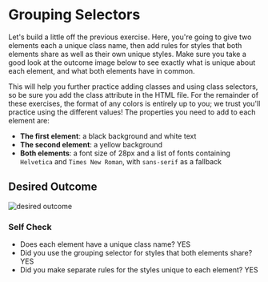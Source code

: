 # Grouping Selectors

Let's build a little off the previous exercise. Here, you're going to give two elements each a unique class name, then add rules for styles that both elements share as well as their own unique styles. Make sure you take a good look at the outcome image below to see exactly what is unique about each element, and what both elements have in common.

This will help you further practice adding classes and using class selectors, so be sure you add the class attribute in the HTML file. For the remainder of these exercises, the format of any colors is entirely up to you; we trust you'll practice using the different values! The properties you need to add to each element are:

- **The first element**: a black background and white text
- **The second element**: a yellow background
- **Both elements**: a font size of 28px and a list of fonts containing `Helvetica` and `Times New Roman`, with `sans-serif` as a fallback

## Desired Outcome

![desired outcome](./desired-outcome.png)

### Self Check

- Does each element have a unique class name?
YES
- Did you use the grouping selector for styles that both elements share?
YES
- Did you make separate rules for the styles unique to each element?
YES
